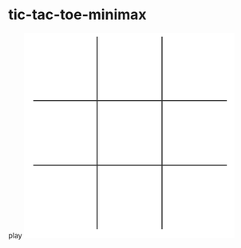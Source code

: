 # tic-tac-toe-minimax

play
[![image](/ss.png)](https://qwerty-123456-ui.github.io/tic-tac-toe-minimax/)
